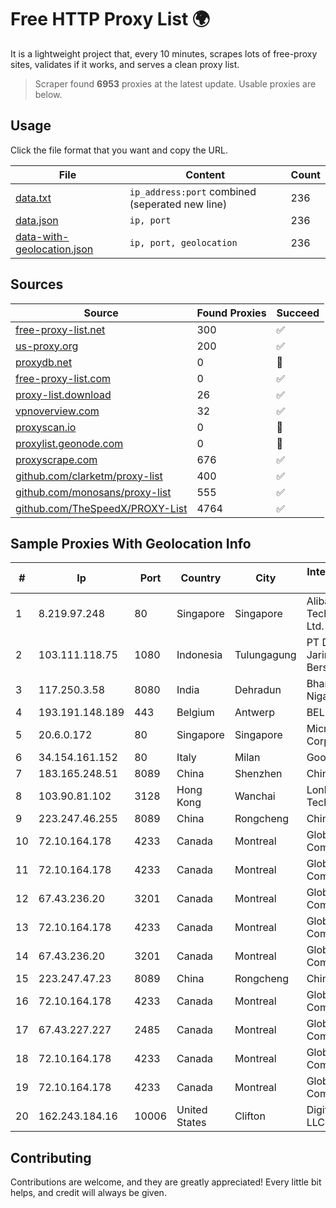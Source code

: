 
# Free HTTP Proxy List 🌍

It is a lightweight project that, every 10 minutes, scrapes lots of free-proxy sites, validates if it works, and serves a clean proxy list.


> Scraper found **6953** proxies at the latest update. Usable proxies are below.

## Usage

Click the file format that you want and copy the URL.


|File|Content|Count|
|----|-------|-----|
|[data.txt](https://raw.githubusercontent.com/themiralay/Proxy-List-World/master/data.txt)|`ip_address:port` combined (seperated new line)|236|
|[data.json](https://raw.githubusercontent.com/themiralay/Proxy-List-World/master/data.json)|`ip, port`|236|
|[data-with-geolocation.json](https://raw.githubusercontent.com/themiralay/Proxy-List-World/master/data-with-geolocation.json)|`ip, port, geolocation`|236|

## Sources

|Source|Found Proxies|Succeed|
|------|-------------|-------|
|[free-proxy-list.net](https://free-proxy-list.net)|300|✅|
|[us-proxy.org](https://www.us-proxy.org)|200|✅|
|[proxydb.net](http://proxydb.net)|0|🚫|
|[free-proxy-list.com](https://free-proxy-list.com/?page=&port=&type%5B%5D=http&type%5B%5D=https&up_time=0&search=Search)|0|✅|
|[proxy-list.download](https://www.proxy-list.download/HTTP)|26|✅|
|[vpnoverview.com](https://vpnoverview.com/privacy/anonymous-browsing/free-proxy-servers)|32|✅|
|[proxyscan.io](https://www.proxyscan.io)|0|🚫|
|[proxylist.geonode.com](https://proxylist.geonode.com/api/proxy-list?limit=300&page=1&sort_by=lastChecked&sort_type=desc&protocols=http,https)|0|🚫|
|[proxyscrape.com](https://api.proxyscrape.com/v2/?request=displayproxies&protocol=http&timeout=10000&country=all&ssl=all&anonymity=all)|676|✅|
|[github.com/clarketm/proxy-list](https://raw.githubusercontent.com/clarketm/proxy-list/master/proxy-list-raw.txt)|400|✅|
|[github.com/monosans/proxy-list](https://raw.githubusercontent.com/monosans/proxy-list/main/proxies/http.txt)|555|✅|
|[github.com/TheSpeedX/PROXY-List](https://raw.githubusercontent.com/TheSpeedX/PROXY-List/master/http.txt)|4764|✅|


## Sample Proxies With Geolocation Info

|#|Ip|Port|Country|City|Internet Service Provider|
|-|--|----|-------|----|-------------------------|
|1|8.219.97.248|80|Singapore|Singapore|Alibaba (US) Technology Co., Ltd.|
|2|103.111.118.75|1080|Indonesia|Tulungagung|PT Dimensi Jaringan Bersinar|
|3|117.250.3.58|8080|India|Dehradun|Bharat Sanchar Nigam Ltd|
|4|193.191.148.189|443|Belgium|Antwerp|BELNET|
|5|20.6.0.172|80|Singapore|Singapore|Microsoft Corporation|
|6|34.154.161.152|80|Italy|Milan|Google LLC|
|7|183.165.248.51|8089|China|Shenzhen|Chinanet|
|8|103.90.81.102|3128|Hong Kong|Wanchai|Lonlife Technology Co.|
|9|223.247.46.255|8089|China|Rongcheng|Chinanet|
|10|72.10.164.178|4233|Canada|Montreal|GloboTech Communications|
|11|72.10.164.178|4233|Canada|Montreal|GloboTech Communications|
|12|67.43.236.20|3201|Canada|Montreal|GloboTech Communications|
|13|72.10.164.178|4233|Canada|Montreal|GloboTech Communications|
|14|67.43.236.20|3201|Canada|Montreal|GloboTech Communications|
|15|223.247.47.23|8089|China|Rongcheng|Chinanet|
|16|72.10.164.178|4233|Canada|Montreal|GloboTech Communications|
|17|67.43.227.227|2485|Canada|Montreal|GloboTech Communications|
|18|72.10.164.178|4233|Canada|Montreal|GloboTech Communications|
|19|72.10.164.178|4233|Canada|Montreal|GloboTech Communications|
|20|162.243.184.16|10006|United States|Clifton|DigitalOcean, LLC|



## Contributing

Contributions are welcome, and they are greatly appreciated! Every
little bit helps, and credit will always be given.

